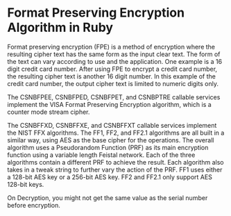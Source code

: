 # Format Preserving Encryption Algorithm in Ruby

Format preserving encryption (FPE) is a method of encryption where the resulting cipher text has the same form as the input clear text. The form of the text can vary according to use and the application. One example is a 16 digit credit card number. After using FPE to encrypt a credit card number, the resulting cipher text is another 16 digit number. In this example of the credit card number, the output cipher text is limited to numeric digits only.

The CSNBFPEE, CSNBFPED, CSNBFPET, and CSNBPTRE callable services implement the VISA Format Preserving Encryption algorithm, which is a counter mode stream cipher.

The CSNBFFXD, CSNBFFXE, and CSNBFFXT callable services implement the NIST FFX algorithms. The FF1, FF2, and FF2.1 algorithms are all built in a similar way, using AES as the base cipher for the operations. The overall algorithm uses a Pseudorandom Function (PRF) as its main encryption function using a variable length Feistal network. Each of the three algorithms contain a different PRF to achieve the result. Each algorithm also takes in a tweak string to further vary the action of the PRF. FF1 uses either a 128-bit AES key or a 256-bit AES key. FF2 and FF2.1 only support AES 128-bit keys.

On Decryption, you might not get the same value as the serial number before encryption.
